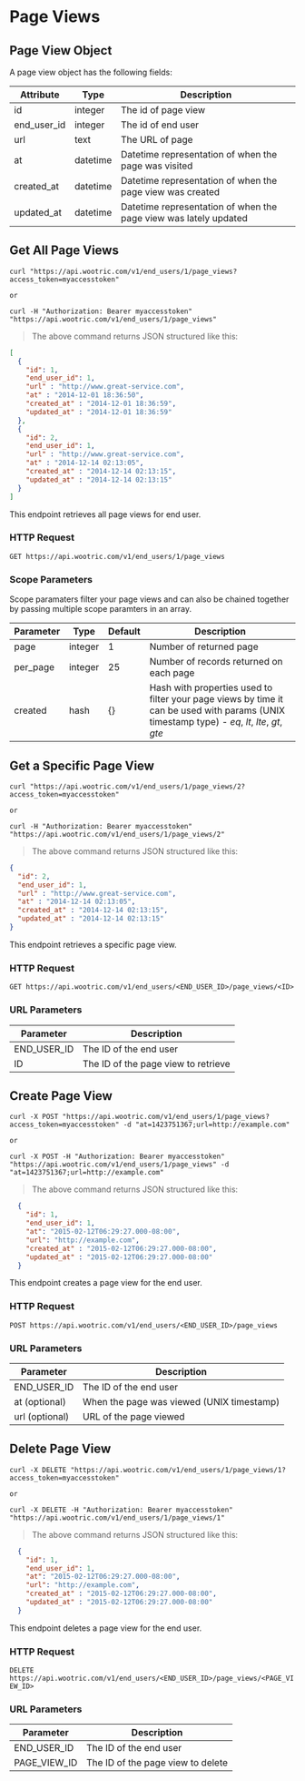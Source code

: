 # Page Views

## Page View Object

A page view object has the following fields:

Attribute | Type | Description
--------- | ------- | -----------
id | integer | The id of page view
end_user_id | integer |  The id of end user
url | text | The URL of page
at | datetime | Datetime representation of when the page was visited
created_at | datetime |  Datetime representation of when the page view was created
updated_at | datetime |  Datetime representation of when the page view was lately updated

## Get All Page Views

```shell
curl "https://api.wootric.com/v1/end_users/1/page_views?access_token=myaccesstoken"

or

curl -H "Authorization: Bearer myaccesstoken" "https://api.wootric.com/v1/end_users/1/page_views"
```

> The above command returns JSON structured like this:

```json
[
  {
    "id": 1,
    "end_user_id": 1,
    "url" : "http://www.great-service.com",
    "at" : "2014-12-01 18:36:50",
    "created_at" : "2014-12-01 18:36:59",
    "updated_at" : "2014-12-01 18:36:59"
  },
  {
    "id": 2,
    "end_user_id": 1,
    "url" : "http://www.great-service.com",
    "at" : "2014-12-14 02:13:05",
    "created_at" : "2014-12-14 02:13:15",
    "updated_at" : "2014-12-14 02:13:15"
  }
]
```

This endpoint retrieves all page views for end user.

### HTTP Request

`GET https://api.wootric.com/v1/end_users/1/page_views`

### Scope Parameters

Scope paramaters filter your page views and can also be chained together by passing multiple scope paramters in an array.

Parameter | Type | Default | Description
--------- | ------- | ------- | -----
page | integer | 1 | Number of returned page
per_page | integer | 25 | Number of records returned on each page
created | hash | {} | Hash with properties used to filter your page views by time it can be used with params (UNIX timestamp type) -  *eq*, *lt*, *lte*, *gt*, *gte*

## Get a Specific Page View

```shell
curl "https://api.wootric.com/v1/end_users/1/page_views/2?access_token=myaccesstoken"

or

curl -H "Authorization: Bearer myaccesstoken" "https://api.wootric.com/v1/end_users/1/page_views/2"
```

> The above command returns JSON structured like this:

```json
{
  "id": 2,
  "end_user_id": 1,
  "url" : "http://www.great-service.com",
  "at" : "2014-12-14 02:13:05",
  "created_at" : "2014-12-14 02:13:15",
  "updated_at" : "2014-12-14 02:13:15"
}
```

This endpoint retrieves a specific page view.

### HTTP Request

`GET https://api.wootric.com/v1/end_users/<END_USER_ID>/page_views/<ID>`

### URL Parameters

Parameter | Description
--------- | -----------
END_USER_ID | The ID of the end user
ID | The ID of the page view to retrieve

## Create Page View

```shell
curl -X POST "https://api.wootric.com/v1/end_users/1/page_views?access_token=myaccesstoken" -d "at=1423751367;url=http://example.com"

or

curl -X POST -H "Authorization: Bearer myaccesstoken" "https://api.wootric.com/v1/end_users/1/page_views" -d "at=1423751367;url=http://example.com"
```

> The above command returns JSON structured like this:

```json
  {
    "id": 1,
    "end_user_id": 1,
    "at": "2015-02-12T06:29:27.000-08:00",
    "url": "http://example.com",
    "created_at" : "2015-02-12T06:29:27.000-08:00",
    "updated_at" : "2015-02-12T06:29:27.000-08:00"
  }
```

This endpoint creates a page view for the end user.

### HTTP Request

`POST https://api.wootric.com/v1/end_users/<END_USER_ID>/page_views`

### URL Parameters

Parameter | Description
--------- | -----------
END_USER_ID | The ID of the end user
at (optional) | When the page was viewed (UNIX timestamp)
url (optional) | URL of the page viewed

## Delete Page View

```shell
curl -X DELETE "https://api.wootric.com/v1/end_users/1/page_views/1?access_token=myaccesstoken"

or

curl -X DELETE -H "Authorization: Bearer myaccesstoken" "https://api.wootric.com/v1/end_users/1/page_views/1"
```

> The above command returns JSON structured like this:

```json
  {
    "id": 1,
    "end_user_id": 1,
    "at": "2015-02-12T06:29:27.000-08:00",
    "url": "http://example.com",
    "created_at" : "2015-02-12T06:29:27.000-08:00",
    "updated_at" : "2015-02-12T06:29:27.000-08:00"
  }
```

This endpoint deletes a page view for the end user.

### HTTP Request

`DELETE https://api.wootric.com/v1/end_users/<END_USER_ID>/page_views/<PAGE_VIEW_ID>`

### URL Parameters

Parameter | Description
--------- | -----------
END_USER_ID | The ID of the end user
PAGE_VIEW_ID | The ID of the page view to delete
